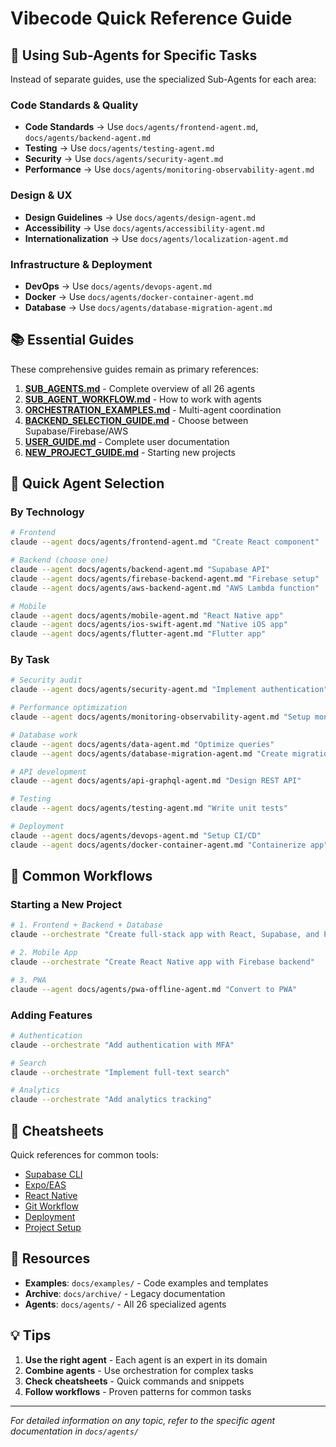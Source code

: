 # Vibecode Quick Reference Guide

## 🤖 Using Sub-Agents for Specific Tasks

Instead of separate guides, use the specialized Sub-Agents for each area:

### Code Standards & Quality
- **Code Standards** → Use `docs/agents/frontend-agent.md`, `docs/agents/backend-agent.md`
- **Testing** → Use `docs/agents/testing-agent.md`
- **Security** → Use `docs/agents/security-agent.md`
- **Performance** → Use `docs/agents/monitoring-observability-agent.md`

### Design & UX
- **Design Guidelines** → Use `docs/agents/design-agent.md`
- **Accessibility** → Use `docs/agents/accessibility-agent.md`
- **Internationalization** → Use `docs/agents/localization-agent.md`

### Infrastructure & Deployment
- **DevOps** → Use `docs/agents/devops-agent.md`
- **Docker** → Use `docs/agents/docker-container-agent.md`
- **Database** → Use `docs/agents/database-migration-agent.md`

## 📚 Essential Guides

These comprehensive guides remain as primary references:

1. **[SUB_AGENTS.md](SUB_AGENTS.md)** - Complete overview of all 26 agents
2. **[SUB_AGENT_WORKFLOW.md](SUB_AGENT_WORKFLOW.md)** - How to work with agents
3. **[ORCHESTRATION_EXAMPLES.md](ORCHESTRATION_EXAMPLES.md)** - Multi-agent coordination
4. **[BACKEND_SELECTION_GUIDE.md](BACKEND_SELECTION_GUIDE.md)** - Choose between Supabase/Firebase/AWS
5. **[USER_GUIDE.md](USER_GUIDE.md)** - Complete user documentation
6. **[NEW_PROJECT_GUIDE.md](NEW_PROJECT_GUIDE.md)** - Starting new projects

## 🎯 Quick Agent Selection

### By Technology
```bash
# Frontend
claude --agent docs/agents/frontend-agent.md "Create React component"

# Backend (choose one)
claude --agent docs/agents/backend-agent.md "Supabase API"
claude --agent docs/agents/firebase-backend-agent.md "Firebase setup"
claude --agent docs/agents/aws-backend-agent.md "AWS Lambda function"

# Mobile
claude --agent docs/agents/mobile-agent.md "React Native app"
claude --agent docs/agents/ios-swift-agent.md "Native iOS app"
claude --agent docs/agents/flutter-agent.md "Flutter app"
```

### By Task
```bash
# Security audit
claude --agent docs/agents/security-agent.md "Implement authentication"

# Performance optimization
claude --agent docs/agents/monitoring-observability-agent.md "Setup monitoring"

# Database work
claude --agent docs/agents/data-agent.md "Optimize queries"
claude --agent docs/agents/database-migration-agent.md "Create migration"

# API development
claude --agent docs/agents/api-graphql-agent.md "Design REST API"

# Testing
claude --agent docs/agents/testing-agent.md "Write unit tests"

# Deployment
claude --agent docs/agents/devops-agent.md "Setup CI/CD"
claude --agent docs/agents/docker-container-agent.md "Containerize app"
```

## 🚀 Common Workflows

### Starting a New Project
```bash
# 1. Frontend + Backend + Database
claude --orchestrate "Create full-stack app with React, Supabase, and PostgreSQL"

# 2. Mobile App
claude --orchestrate "Create React Native app with Firebase backend"

# 3. PWA
claude --agent docs/agents/pwa-offline-agent.md "Convert to PWA"
```

### Adding Features
```bash
# Authentication
claude --orchestrate "Add authentication with MFA"

# Search
claude --orchestrate "Implement full-text search"

# Analytics
claude --orchestrate "Add analytics tracking"
```

## 📖 Cheatsheets

Quick references for common tools:

- [Supabase CLI](supabase-cli-cheatsheet.md)
- [Expo/EAS](expo-eas-cheatsheet.md)
- [React Native](react-native-cheatsheet.md)
- [Git Workflow](git-workflow-cheatsheet.md)
- [Deployment](deployment-cheatsheet.md)
- [Project Setup](project-setup-cheatsheet.md)

## 🔗 Resources

- **Examples**: `docs/examples/` - Code examples and templates
- **Archive**: `docs/archive/` - Legacy documentation
- **Agents**: `docs/agents/` - All 26 specialized agents

## 💡 Tips

1. **Use the right agent** - Each agent is an expert in its domain
2. **Combine agents** - Use orchestration for complex tasks
3. **Check cheatsheets** - Quick commands and snippets
4. **Follow workflows** - Proven patterns for common tasks

---

*For detailed information on any topic, refer to the specific agent documentation in `docs/agents/`*
